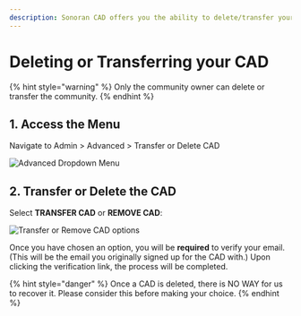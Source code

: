 ```yaml
---
description: Sonoran CAD offers you the ability to delete/transfer your current CAD.
---
```


# Deleting or Transferring your CAD

{% hint style="warning" %}
Only the community owner can delete or transfer the community.
{% endhint %}

## 1. Access the Menu

Navigate to  Admin > Advanced > Transfer or Delete CAD

![Advanced Dropdown Menu](<../../.gitbook/assets/3 (1) (1) (1).png>)

## &#x20; 2. Transfer or Delete the CAD                  &#x20;

Select **TRANSFER CAD** or **REMOVE CAD**:

![Transfer or Remove CAD options](<../../.gitbook/assets/4 (2) (1).png>)

Once you have chosen an option, you will be **required** to verify your email. (This will be the email you originally signed up for the CAD with.) Upon clicking the verification link, the process will be completed.

{% hint style="danger" %}
Once a CAD is deleted, there is NO WAY for us to recover it. Please consider this before making your choice.
{% endhint %}
